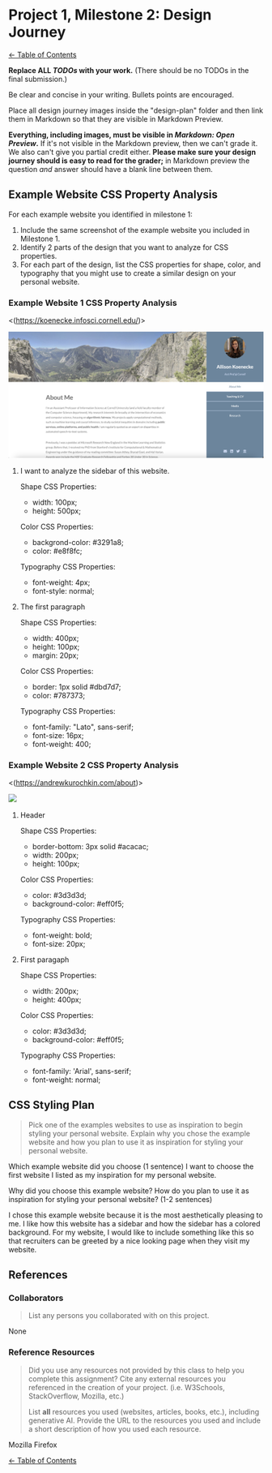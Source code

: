 # Project 1, Milestone 2: Design Journey

[← Table of Contents](design-journey.md)

**Replace ALL _TODOs_ with your work.** (There should be no TODOs in the final submission.)

Be clear and concise in your writing. Bullets points are encouraged.

Place all design journey images inside the "design-plan" folder and then link them in Markdown so that they are visible in Markdown Preview.

**Everything, including images, must be visible in _Markdown: Open Preview_.** If it's not visible in the Markdown preview, then we can't grade it. We also can't give you partial credit either. **Please make sure your design journey should is easy to read for the grader;** in Markdown preview the question _and_ answer should have a blank line between them.


## Example Website CSS Property Analysis

For each example website you identified in milestone 1:

1. Include the same screenshot of the example website you included in Milestone 1.
2. Identify 2 parts of the design that you want to analyze for CSS properties.
3. For each part of the design, list the CSS properties for shape, color, and typography that you might use to create a similar design on your personal website.

### Example Website 1 CSS Property Analysis

<(https://koenecke.infosci.cornell.edu/)>

![](m1-content/koenecke.png)

1. I want to analyze the sidebar of this website.

    Shape CSS Properties:

      - width: 100px;
      - height: 500px;

    Color CSS Properties:

      - backgrond-color: #3291a8;
      - color: #e8f8fc;

    Typography CSS Properties:

      - font-weight: 4px;
      - font-style: normal;

2. The first paragraph

    Shape CSS Properties:

      - width: 400px;
      - height: 100px;
      - margin: 20px;

    Color CSS Properties:

      - border: 1px solid #dbd7d7;
      - color: #787373;

    Typography CSS Properties:

      - font-family: "Lato", sans-serif;
      - font-size: 16px;
      - font-weight: 400;


### Example Website 2 CSS Property Analysis

<(https://andrewkurochkin.com/about)>

![](m1-content/kurochkin.png)

1. Header

    Shape CSS Properties:

      - border-bottom: 3px solid #acacac;
      - width: 200px;
      - height: 100px;

    Color CSS Properties:

      - color: #3d3d3d;
      - background-color: #eff0f5;

    Typography CSS Properties:

      - font-weight: bold;
      - font-size: 20px;

2. First paragaph

    Shape CSS Properties:

      - width: 200px;
      - height: 400px;

    Color CSS Properties:

      - color: #3d3d3d;
      - background-color: #eff0f5;

    Typography CSS Properties:

      - font-family: 'Arial', sans-serif;
      - font-weight: normal;


## CSS Styling Plan
> Pick one of the examples websites to use as inspiration to begin styling your personal website.
> Explain why you chose the example website and how you plan to use it as inspiration for styling your personal website.

Which example website did you choose (1 sentence)
I want to choose the first website I listed as my inspiration for my personal website.

Why did you choose this example website? How do you plan to use it as inspiration for styling your personal website? (1-2 sentences)

I chose this example website because it is the most aesthetically pleasing to me. I like how this website has a sidebar and how the sidebar has a colored background. For my website, I would like to include something like this so that recruiters can be greeted by a nice looking page when they visit my website.


## References

### Collaborators
> List any persons you collaborated with on this project.

None


### Reference Resources
> Did you use any resources not provided by this class to help you complete this assignment?
> Cite any external resources you referenced in the creation of your project. (i.e. W3Schools, StackOverflow, Mozilla, etc.)
>
> List **all** resources you used (websites, articles, books, etc.), including generative AI.
> Provide the URL to the resources you used and include a short description of how you used each resource.

Mozilla Firefox

[← Table of Contents](design-journey.md)
